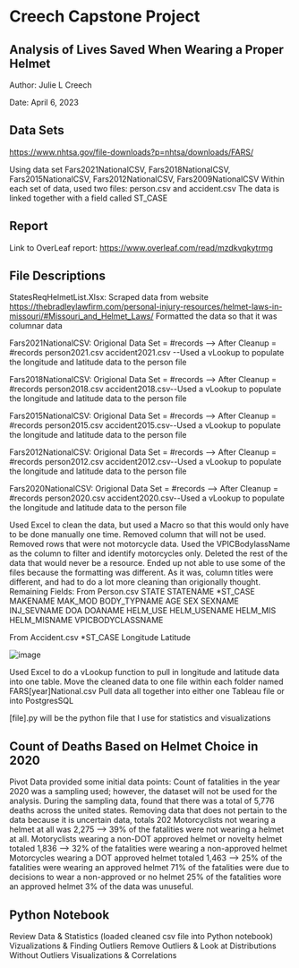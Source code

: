 # Creech Capstone Project
## Analysis of Lives Saved When Wearing a Proper Helmet

Author: Julie L Creech

Date: April 6, 2023

## Data Sets
https://www.nhtsa.gov/file-downloads?p=nhtsa/downloads/FARS/

Using data set Fars2021NationalCSV, Fars2018NationalCSV, Fars2015NationalCSV, Fars2012NationalCSV, Fars2009NationalCSV
Within each set of data, used two files: person.csv and accident.csv
The data is linked together with a field called ST_CASE



## Report
Link to OverLeaf report: https://www.overleaf.com/read/mzdkvqkytrmg

## File Descriptions

StatesReqHelmetList.Xlsx: Scraped data from website https://thebradleylawfirm.com/personal-injury-resources/helmet-laws-in-missouri/#Missouri_and_Helmet_Laws/ 
Formatted the data so that it was columnar data

Fars2021NationalCSV: Origional Data Set = #records --> After Cleanup = #records
person2021.csv 
accident2021.csv --Used a vLookup to populate the longitude and latitude data to the person file

Fars2018NationalCSV: Origional Data Set = #records --> After Cleanup = #records
person2018.csv
accident2018.csv--Used a vLookup to populate the longitude and latitude data to the person file

Fars2015NationalCSV: Origional Data Set = #records --> After Cleanup = #records
person2015.csv
accident2015.csv--Used a vLookup to populate the longitude and latitude data to the person file

Fars2012NationalCSV: Origional Data Set = #records --> After Cleanup = #records
person2012.csv
accident2012.csv--Used a vLookup to populate the longitude and latitude data to the person file

Fars2020NationalCSV: Origional Data Set = #records --> After Cleanup = #records
person2020.csv
accident2020.csv--Used a vLookup to populate the longitude and latitude data to the person file

Used Excel to clean the data, but used a Macro so that this would only have to be done manually one time. 
Removed column that will not be used. Removed rows that were not motorcycle data. Used the VPICBodylassName as the column to filter and identify motorcycles only. 
Deleted the rest of the data that would never be a resource.
Ended up not able to use some of the files because the formatting was different. As it was, column titles were different, and had to do a lot more cleaning than origionally thought. 
Remaining Fields: 
From Person.csv
STATE
STATENAME
*ST_CASE
MAKENAME
MAK_MOD
BODY_TYPNAME
AGE
SEX
SEXNAME
INJ_SEVNAME
DOA
DOANAME
HELM_USE
HELM_USENAME
HELM_MIS
HELM_MISNAME
VPICBODYCLASSNAME

From Accident.csv
*ST_CASE
Longitude
Latitude

![image](https://user-images.githubusercontent.com/89232631/230538411-ff73f101-2d70-4593-a2fd-e1fadbc481b9.png)

Used Excel to do a vLookup function to pull in longitude and latitude data into one table. 
Move the cleaned data to one file within each folder named FARS[year]National.csv
Pull data all together into either one Tableau file or into PostgresSQL

[file].py will be the python file that I use for statistics and visualizations



## Count of Deaths Based on Helmet Choice in 2020
Pivot Data provided some initial data points:
Count of fatalities in the year 2020 was a sampling used; however, the dataset will not be used for the analysis. 
During the sampling data, found that there was a total of 5,776 deaths across the united states. 
Removing data that does not pertain to the data because it is uncertain data, totals 202
Motorcyclists not wearing a helmet at all was 2,275 --> 39% of the fatalities were not wearing a helmet at all.
Motoryclists wearing a non-DOT approved helmet or novelty helmet totaled 1,836 --> 32% of the fatalities were wearing a non-approved helmet
Motorcycles wearing a DOT approved helmet totaled 1,463 --> 25% of the fatalities were wearing an approved helmet
71% of the fatalities were due to decisions to wear a non-approved or no helmet
25% of the fatalities wore an approved helmet
3% of the data was unuseful. 


## Python Notebook
Review Data & Statistics (loaded cleaned csv file into Python notebook)
Vizualizations & Finding Outliers
Remove Outliers & Look at Distributions Without Outliers
Visualizations & Correlations

